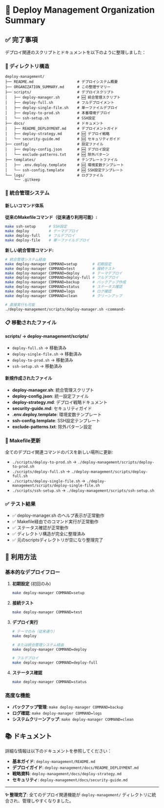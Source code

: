 # 🚀 Deploy Management Organization Summary

## ✅ 完了事項

デプロイ関連のスクリプトとドキュメントを以下のように整理しました：

### 📁 ディレクトリ構造

```
deploy-management/
├── README.md                    # デプロイシステム概要
├── ORGANIZATION_SUMMARY.md      # この整理サマリー
├── scripts/                     # デプロイスクリプト
│   ├── deploy-manager.sh        # 🆕 統合管理スクリプト
│   ├── deploy-full.sh           # フルデプロイメント
│   ├── deploy-single-file.sh    # 単一ファイルデプロイ
│   ├── deploy-to-prod.sh        # 本番環境デプロイ
│   └── ssh-setup.sh             # SSH設定
├── docs/                        # ドキュメント
│   ├── README_DEPLOYMENT.md     # デプロイメントガイド
│   ├── deploy-strategy.md       # 🆕 デプロイ戦略
│   └── security-guide.md        # 🆕 セキュリティガイド
├── config/                      # 設定ファイル
│   ├── deploy-config.json       # 🆕 デプロイ設定
│   └── exclude-patterns.txt     # 🆕 除外パターン
├── templates/                   # テンプレートファイル
│   ├── .env.deploy.template     # 🆕 環境変数テンプレート
│   └── ssh-config.template      # 🆕 SSH設定テンプレート
└── logs/                        # ログファイル
    └── .gitkeep
```

### 🔧 統合管理システム

#### 新しいコマンド体系

**従来のMakefileコマンド（従来通り利用可能）:**
```bash
make ssh-setup      # SSH設定
make deploy         # テーマデプロイ
make deploy-full    # フルデプロイ
make deploy-file    # 単一ファイルデプロイ
```

**新しい統合管理コマンド:**
```bash
# 統合管理システム経由
make deploy-manager COMMAND=setup       # 初期設定
make deploy-manager COMMAND=test        # 接続テスト
make deploy-manager COMMAND=deploy      # テーマデプロイ
make deploy-manager COMMAND=deploy-full # フルデプロイ
make deploy-manager COMMAND=backup      # バックアップ作成
make deploy-manager COMMAND=status      # ステータス確認
make deploy-manager COMMAND=logs        # ログ確認
make deploy-manager COMMAND=clean       # クリーンアップ

# 直接実行も可能
./deploy-management/scripts/deploy-manager.sh <command>
```

### 📋 移動されたファイル

#### scripts/ → deploy-management/scripts/
- `deploy-full.sh` → 移動済み
- `deploy-single-file.sh` → 移動済み
- `deploy-to-prod.sh` → 移動済み
- `ssh-setup.sh` → 移動済み

#### 新規作成されたファイル
- **deploy-manager.sh**: 統合管理スクリプト
- **deploy-config.json**: 統一設定ファイル
- **deploy-strategy.md**: デプロイ戦略ドキュメント
- **security-guide.md**: セキュリティガイド
- **.env.deploy.template**: 環境変数テンプレート
- **ssh-config.template**: SSH設定テンプレート
- **exclude-patterns.txt**: 除外パターン設定

### 🔄 Makefile更新

全てのデプロイ関連コマンドのパスを新しい場所に更新:
- `./scripts/deploy-to-prod.sh` → `./deploy-management/scripts/deploy-to-prod.sh`
- `./scripts/deploy-full.sh` → `./deploy-management/scripts/deploy-full.sh`
- `./scripts/deploy-single-file.sh` → `./deploy-management/scripts/deploy-single-file.sh`
- `./scripts/ssh-setup.sh` → `./deploy-management/scripts/ssh-setup.sh`

### ✅ テスト結果

- ✅ deploy-manager.sh のヘルプ表示が正常動作
- ✅ Makefile経由でのコマンド実行が正常動作
- ✅ ステータス確認が正常動作
- ✅ ディレクトリ構造が完全に整理済み
- ✅ 元のscriptsディレクトリが空になり整理完了

## 🎯 利用方法

### 基本的なデプロイフロー

1. **初期設定** (初回のみ)
   ```bash
   make deploy-manager COMMAND=setup
   ```

2. **接続テスト**
   ```bash
   make deploy-manager COMMAND=test
   ```

3. **デプロイ実行**
   ```bash
   # テーマのみ（従来通り）
   make deploy

   # または統合管理システム経由
   make deploy-manager COMMAND=deploy

   # フルデプロイ
   make deploy-manager COMMAND=deploy-full
   ```

4. **ステータス確認**
   ```bash
   make deploy-manager COMMAND=status
   ```

### 高度な機能

- **バックアップ管理**: `make deploy-manager COMMAND=backup`
- **ログ確認**: `make deploy-manager COMMAND=logs`
- **システムクリーンアップ**: `make deploy-manager COMMAND=clean`

## 📚 ドキュメント

詳細な情報は以下のドキュメントを参照してください：

- **基本ガイド**: `deploy-management/README.md`
- **デプロイガイド**: `deploy-management/docs/README_DEPLOYMENT.md`
- **戦略資料**: `deploy-management/docs/deploy-strategy.md`
- **セキュリティ**: `deploy-management/docs/security-guide.md`

---

**✨ 整理完了**: 全てのデプロイ関連機能が `deploy-management/` ディレクトリに統合され、管理しやすくなりました。